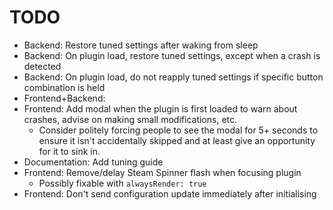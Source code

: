# TODO

- Backend: Restore tuned settings after waking from sleep
- Backend: On plugin load, restore tuned settings, except when a crash is detected
- Backend: On plugin load, do not reapply tuned settings if specific button combination is held
- Frontend+Backend: 
- Frontend: Add modal when the plugin is first loaded to warn about crashes, advise on making small modifications, etc.
    - Consider politely forcing people to see the modal for 5+ seconds to ensure it isn't accidentally skipped and at least give an opportunity for it to sink in.
- Documentation: Add tuning guide
- Frontend: Remove/delay Steam Spinner flash when focusing plugin
    - Possibly fixable with `alwaysRender: true`
- Frontend: Don't send configuration update immediately after initialising
